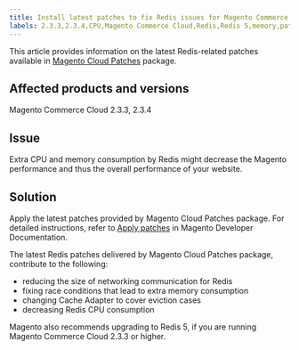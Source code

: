 ```yaml
---
title: Install latest patches to fix Redis issues for Magento Commerce Cloud
labels: 2.3.3,2.3.4,CPU,Magento Commerce Cloud,Redis,Redis 5,memory,patch,performance,troubleshooting
---
```


This article provides information on the latest Redis-related patches available in [Magento Cloud Patches](https://devdocs.magento.com/cloud/project/project-patch.html) package. 

## Affected products and versions

Magento Commerce Cloud 2.3.3, 2.3.4

## Issue 

Extra CPU and memory consumption by Redis might decrease the Magento performance and thus the overall performance of your website. 

## Solution

Apply the latest patches provided by Magento Cloud Patches package. For detailed instructions, refer to [Apply patches](https://devdocs.magento.com/cloud/project/project-patch.html) in Magento Developer Documentation.

The latest Redis patches delivered by Magento Cloud Patches package, contribute to the following:

* reducing the size of networking communication for Redis
* fixing race conditions that lead to extra memory consumption
* changing Cache Adapter to cover eviction cases
* decreasing Redis CPU consumption

Magento also recommends upgrading to Redis 5, if you are running Magento Commerce Cloud 2.3.3 or higher. 